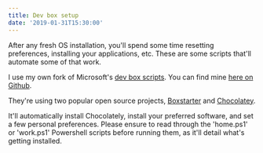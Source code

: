 ```yaml
---
title: Dev box setup
date: '2019-01-31T15:30:00'
---
```


After any fresh OS installation, you'll spend some time resetting preferences, installing your applications, etc.
These are some scripts that'll automate some of that work.

I use my own fork of Microsoft's [dev box scripts](https://github.com/Microsoft/windows-dev-box-setup-scripts).
You can find mine [here on Github](https://github.com/danbosscher/windows-dev-box-setup-scripts).

They're using two popular open source projects, [Boxstarter](http://boxstarter.org) and [Chocolatey](http://chocolatey.org).

It'll automatically install Chocolately, install your preferred software, and set a few personal preferences.
Please ensure to read through the 'home.ps1' or 'work.ps1' Powershell scripts before running them, as it'll detail what's getting installed.